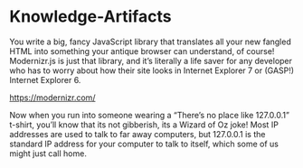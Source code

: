 # Knowledge-Artifacts

You write a big, fancy JavaScript library that translates all your new fangled HTML into something your antique browser can understand, of course! Modernizr.js is just that library, and it’s literally a life saver for any developer who has to worry about how their site looks in Internet Explorer 7 or (GASP!) Internet Explorer 6.

https://modernizr.com/


Now when you run into someone wearing a “There’s no place like 127.0.0.1” t-shirt, you’ll know that its not gibberish, its a Wizard of Oz joke! Most IP addresses are used to talk to far away computers, but 127.0.0.1 is the standard IP address for your computer to talk to itself, which some of us might just call home.
